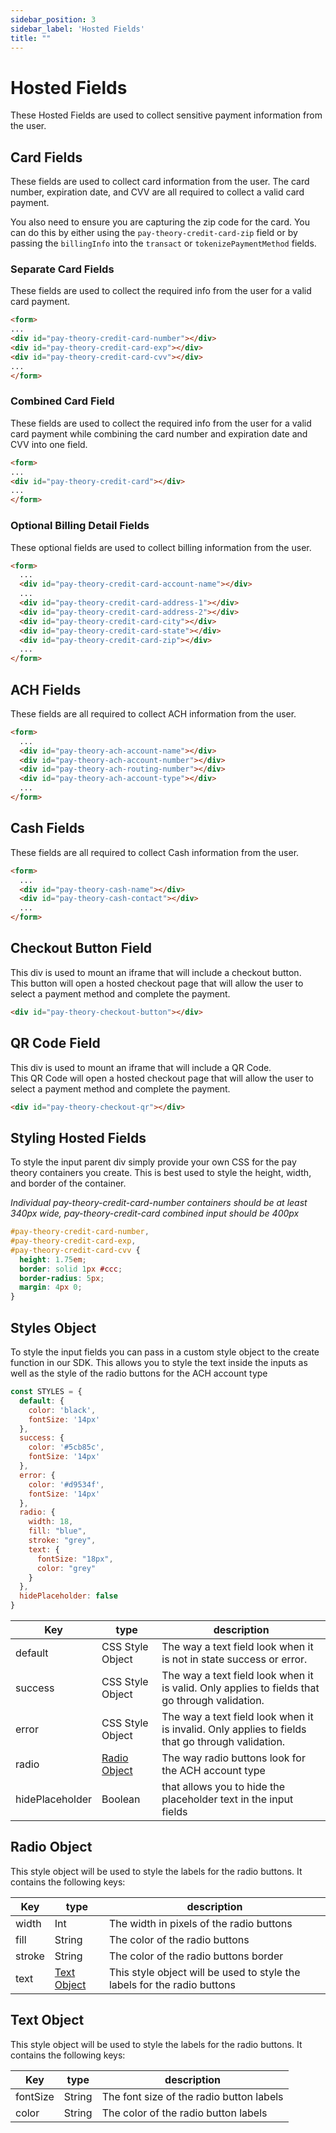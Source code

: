 ```yaml
---
sidebar_position: 3
sidebar_label: 'Hosted Fields'
title: ""
---
```


# Hosted Fields

These Hosted Fields are used to collect sensitive payment information from the user.

## Card Fields

These fields are used to collect card information from the user. The card number, expiration date, and CVV are all required to collect a valid card payment.

You also need to ensure you are capturing the zip code for the card. You can do this by either using the `pay-theory-credit-card-zip` field or by passing the `billingInfo` into the `transact` or `tokenizePaymentMethod` fields.

### Separate Card Fields

These fields are used to collect the required info from the user for a valid card payment.

```html
<form>
...
<div id="pay-theory-credit-card-number"></div>
<div id="pay-theory-credit-card-exp"></div>
<div id="pay-theory-credit-card-cvv"></div>
...
</form>
```

### Combined Card Field

These fields are used to collect the required info from the user for a valid card payment while combining the card number and expiration date and CVV into one field.

```html
<form>
...
<div id="pay-theory-credit-card"></div>
...
</form>
```

### Optional Billing Detail Fields

These optional fields are used to collect billing information from the user.

```html
<form>
  ...
  <div id="pay-theory-credit-card-account-name"></div>
  ...
  <div id="pay-theory-credit-card-address-1"></div>
  <div id="pay-theory-credit-card-address-2"></div>
  <div id="pay-theory-credit-card-city"></div>
  <div id="pay-theory-credit-card-state"></div>
  <div id="pay-theory-credit-card-zip"></div>
  ...
</form>
```

## ACH Fields

These fields are all required to collect ACH information from the user.

```html
<form>
  ...
  <div id="pay-theory-ach-account-name"></div>
  <div id="pay-theory-ach-account-number"></div>
  <div id="pay-theory-ach-routing-number"></div>
  <div id="pay-theory-ach-account-type"></div>
  ...
</form>
```

## Cash Fields

These fields are all required to collect Cash information from the user.

```html
<form>
  ...
  <div id="pay-theory-cash-name"></div>
  <div id="pay-theory-cash-contact"></div>
  ...
</form>
```

## Checkout Button Field

This div is used to mount an iframe that will include a checkout button.  
This button will open a hosted checkout page that will allow the user to select a payment method and complete the payment.

```html
<div id="pay-theory-checkout-button"></div>
```


## QR Code Field

This div is used to mount an iframe that will include a QR Code.  
This QR Code will open a hosted checkout page that will allow the user to select a payment method and complete the payment.

```html
<div id="pay-theory-checkout-qr"></div>
```

[//]: # (## Card Present Field)

[//]: # ()
[//]: # (This div is used to mount an iframe that will allow the SDK to communicate to Pay Theory.)

[//]: # ()
[//]: # (This div is required for card present to work but is not shown and is set to `display: none` by default.)

[//]: # ()
[//]: # (```html)

[//]: # (<form>)

[//]: # (...)

[//]: # (<div id="pay-theory-card-present"></div>)

[//]: # (...)

[//]: # (</form>)

[//]: # (```)


## Styling Hosted Fields

To style the input parent div simply provide your own CSS for the pay theory containers you create. This is best used to style the height, width, and border of the container.

*Individual pay-theory-credit-card-number containers should be at least 340px wide, pay-theory-credit-card combined input should be 400px*

```css
#pay-theory-credit-card-number,
#pay-theory-credit-card-exp,
#pay-theory-credit-card-cvv {
  height: 1.75em;
  border: solid 1px #ccc;
  border-radius: 5px;
  margin: 4px 0;
}
```

## Styles Object

To style the input fields you can pass in a custom style object to the create function in our SDK. This allows you to style the text inside the inputs as well as the style of the radio buttons for the ACH account type

```javascript
const STYLES = {
  default: {
    color: 'black',
    fontSize: '14px'
  },
  success: {
    color: '#5cb85c',
    fontSize: '14px'
  },
  error: {
    color: '#d9534f',
    fontSize: '14px'
  },
  radio: {
    width: 18,
    fill: "blue",
    stroke: "grey",
    text: {
      fontSize: "18px",
      color: "grey"
    }
  },
  hidePlaceholder: false
}
```

|Key                | type                          |       description                     |
|-------------------|-------------------------------|---------------------------------------|     
|default            | CSS Style Object              |The way a text field look when it is not in state success or error.|
|success            | CSS Style Object              |The way a text field look when it is valid. Only applies to fields that go through validation.|
|error              | CSS Style Object              |The way a text field look when it is invalid. Only applies to fields that go through validation.|
|radio              | [Radio Object](#radio-object) |The way radio buttons look for the ACH account type|
|hidePlaceholder    | Boolean                       |that allows you to hide the placeholder text in the input fields|

## Radio Object

This style object will be used to style the labels for the radio buttons. It contains the following keys:

|Key                | type                        |       description                     |
|-------------------|-----------------------------|---------------------------------------|     
|width              | Int                         |The width in pixels of the radio buttons|
|fill               | String                      |The color of the radio buttons|
|stroke             | String                      |The color of the radio buttons border|
|text               | [Text Object](#text-object) |This style object will be used to style the labels for the radio buttons|

## Text Object

This style object will be used to style the labels for the radio buttons. It contains the following keys:

|Key                |type         |       description                     |
|-------------------|-------------|---------------------------------------|
|fontSize           |String       |The font size of the radio button labels|
|color              |String       |The color of the radio button labels|
